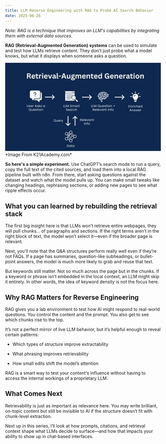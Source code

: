 ```yaml
---
title: LLM Reverse Engineering with RAG to Probe AI Search Behavior
date: 2025-06-26
---
```

*Note: RAG is a technique that improves an LLM's capabilities by integrating them with external data sources.*

**RAG (Retrieval-Augmented Generation) systems** can be used to simulate and test how LLMs retrieve content. They don't just probe what a model knows, but what it displays when someone asks a question.

<!--truncate-->

<img src="/img/rag.png" alt="RAG" width="800"/>
*Image From K21Academy.com*

**So here's a simple experiment.** Use ChatGPT’s search mode to run a query, copy the full text of the cited sources, and load them into a local RAG pipeline built with n8n. From there, start asking questions against the dataset and watch what the model pulls up. You can make small tweaks like changing headings, rephrasing sections, or adding new pages to see what ripple effects occur.

## What you can learned by rebuilding the retrieval stack
The first big insight here is that LLMs won’t retrieve entire webpages, they will pull chunks... of paragraphs and sections. If the right terms aren’t in the right block of text, the model won’t select it—even if the broader page is relevant.

Next, you'll note that the Q&A structures perform really well even if they’re not FAQs. If a page has summaries, question-like subheadings, or bullet-point answers, the model is much more likely to grab and reuse that text.

But keywords still matter. Not so much across the page but in the chunks. If a keyword or phrase isn’t embedded in the local context, an LLM might skip it entirely. In other words, the idea of keyword density is not the focus here.

## Why RAG Matters for Reverse Engineering
RAG  gives you a lab environment to test how AI might respond to real-world questions. You control the content and the prompt. You also get to see which chunks rise to the top.

It’s not a perfect mirror of live LLM behavior, but it’s helpful enough to reveal certain patterns:

- Which types of structure improve extractability

- What phrasing improves retrievability

- How small edits shift the model’s attention

RAG is a smart way to test your content's influence without having to access the internal workings of a proprietary LLM.

## What Comes Next
Retrievability is just as important as relevance here. You may write brilliant, on-topic content but still be invisible to AI if the structure doesn’t fit with chunk-level extraction.

Next up in this series, I’ll look at how prompts, citations, and retrieval context shape what LLMs decide to surface—and how that impacts your ability to show up in chat-based interfaces.
